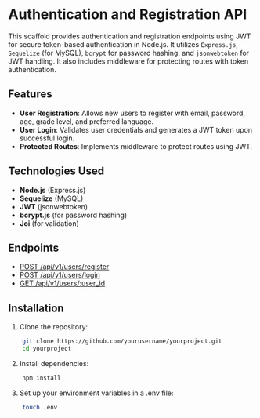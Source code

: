 # Authentication and Registration API

This scaffold provides authentication and registration endpoints using JWT for secure token-based authentication in Node.js. It utilizes `Express.js`, `Sequelize` (for MySQL), `bcrypt` for password hashing, and `jsonwebtoken` for JWT handling. It also includes middleware for protecting routes with token authentication.

## Features
- **User Registration**: Allows new users to register with email, password, age, grade level, and preferred language.
- **User Login**: Validates user credentials and generates a JWT token upon successful login.
- **Protected Routes**: Implements middleware to protect routes using JWT.

## Technologies Used
- **Node.js** (Express.js)
- **Sequelize** (MySQL)
- **JWT** (jsonwebtoken)
- **bcrypt.js** (for password hashing)
- **Joi** (for validation)

## Endpoints
   - [POST /api/v1/users/register](#post-apiv1usersregister)
   - [POST /api/v1/users/login](#post-apiv1userslogin)
   - [GET /api/v1/users/:user_id](#get-apiv1usersuser_id)

## Installation
1. Clone the repository:
```bash
    git clone https://github.com/yourusername/yourproject.git
    cd yourproject
 ```

2. Install dependencies:
```bash
    npm install
 ```

3. Set up your environment variables in a .env file:
```bash
    touch .env
 ```
